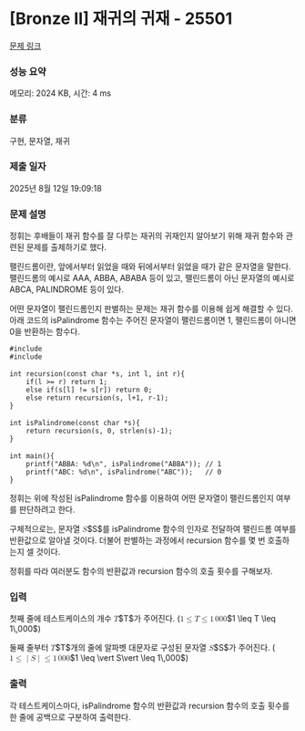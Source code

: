 # [Bronze II] 재귀의 귀재 - 25501 

[문제 링크](https://www.acmicpc.net/problem/25501) 

### 성능 요약

메모리: 2024 KB, 시간: 4 ms

### 분류

구현, 문자열, 재귀

### 제출 일자

2025년 8월 12일 19:09:18

### 문제 설명

<p>정휘는 후배들이 재귀 함수를 잘 다루는 재귀의 귀재인지 알아보기 위해 재귀 함수와 관련된 문제를 출제하기로 했다.</p>

<p>팰린드롬이란, 앞에서부터 읽었을 때와 뒤에서부터 읽었을 때가 같은 문자열을 말한다. 팰린드롬의 예시로 AAA, ABBA, ABABA 등이 있고, 팰린드롬이 아닌 문자열의 예시로 ABCA, PALINDROME 등이 있다.</p>

<p>어떤 문자열이 팰린드롬인지 판별하는 문제는 재귀 함수를 이용해 쉽게 해결할 수 있다. 아래 코드의 isPalindrome 함수는 주어진 문자열이 팰린드롬이면 1, 팰린드롬이 아니면 0을 반환하는 함수다.</p>

<pre><code>#include <stdio.h>
#include <string.h></code>

<code>int recursion(const char *s, int l, int r){
    if(l >= r) return 1;
    else if(s[l] != s[r]) return 0;
    else return recursion(s, l+1, r-1);
}</code>

<code>int isPalindrome(const char *s){
    return recursion(s, 0, strlen(s)-1);
}</code>

<code>int main(){
    printf("ABBA: %d\n", isPalindrome("ABBA")); // 1
    printf("ABC: %d\n", isPalindrome("ABC"));   // 0
}</code></pre>

<p>정휘는 위에 작성된 isPalindrome 함수를 이용하여 어떤 문자열이 팰린드롬인지 여부를 판단하려고 한다.</p>

<p>구체적으로는, 문자열 <mjx-container class="MathJax" jax="CHTML" style="font-size: 99.7%; position: relative;"><mjx-math class="MJX-TEX" aria-hidden="true"><mjx-mi class="mjx-i"><mjx-c class="mjx-c1D446 TEX-I"></mjx-c></mjx-mi></mjx-math><mjx-assistive-mml unselectable="on" display="inline"><math xmlns="http://www.w3.org/1998/Math/MathML"><mi>S</mi></math></mjx-assistive-mml><span aria-hidden="true" class="no-mathjax mjx-copytext">$S$</span></mjx-container>를 isPalindrome 함수의 인자로 전달하여 팰린드롬 여부를 반환값으로 알아낼 것이다. 더불어 판별하는 과정에서 recursion 함수를 몇 번 호출하는지 셀 것이다.</p>

<p>정휘를 따라 여러분도 함수의 반환값과 recursion 함수의 호출 횟수를 구해보자.</p>

### 입력 

 <p>첫째 줄에 테스트케이스의 개수 <mjx-container class="MathJax" jax="CHTML" style="font-size: 99.7%; position: relative;"><mjx-math class="MJX-TEX" aria-hidden="true"><mjx-mi class="mjx-i"><mjx-c class="mjx-c1D447 TEX-I"></mjx-c></mjx-mi></mjx-math><mjx-assistive-mml unselectable="on" display="inline"><math xmlns="http://www.w3.org/1998/Math/MathML"><mi>T</mi></math></mjx-assistive-mml><span aria-hidden="true" class="no-mathjax mjx-copytext">$T$</span></mjx-container>가 주어진다. (<mjx-container class="MathJax" jax="CHTML" style="font-size: 99.7%; position: relative;"><mjx-math class="MJX-TEX" aria-hidden="true"><mjx-mn class="mjx-n"><mjx-c class="mjx-c31"></mjx-c></mjx-mn><mjx-mo class="mjx-n" space="4"><mjx-c class="mjx-c2264"></mjx-c></mjx-mo><mjx-mi class="mjx-i" space="4"><mjx-c class="mjx-c1D447 TEX-I"></mjx-c></mjx-mi><mjx-mo class="mjx-n" space="4"><mjx-c class="mjx-c2264"></mjx-c></mjx-mo><mjx-mn class="mjx-n" space="4"><mjx-c class="mjx-c31"></mjx-c></mjx-mn><mjx-mstyle><mjx-mspace style="width: 0.167em;"></mjx-mspace></mjx-mstyle><mjx-mn class="mjx-n"><mjx-c class="mjx-c30"></mjx-c><mjx-c class="mjx-c30"></mjx-c><mjx-c class="mjx-c30"></mjx-c></mjx-mn></mjx-math><mjx-assistive-mml unselectable="on" display="inline"><math xmlns="http://www.w3.org/1998/Math/MathML"><mn>1</mn><mo>≤</mo><mi>T</mi><mo>≤</mo><mn>1</mn><mstyle scriptlevel="0"><mspace width="0.167em"></mspace></mstyle><mn>000</mn></math></mjx-assistive-mml><span aria-hidden="true" class="no-mathjax mjx-copytext">$1 \leq T \leq 1\,000$</span></mjx-container>)</p>

<p>둘째 줄부터 <mjx-container class="MathJax" jax="CHTML" style="font-size: 99.7%; position: relative;"><mjx-math class="MJX-TEX" aria-hidden="true"><mjx-mi class="mjx-i"><mjx-c class="mjx-c1D447 TEX-I"></mjx-c></mjx-mi></mjx-math><mjx-assistive-mml unselectable="on" display="inline"><math xmlns="http://www.w3.org/1998/Math/MathML"><mi>T</mi></math></mjx-assistive-mml><span aria-hidden="true" class="no-mathjax mjx-copytext">$T$</span></mjx-container>개의 줄에 알파벳 대문자로 구성된 문자열 <mjx-container class="MathJax" jax="CHTML" style="font-size: 99.7%; position: relative;"><mjx-math class="MJX-TEX" aria-hidden="true"><mjx-mi class="mjx-i"><mjx-c class="mjx-c1D446 TEX-I"></mjx-c></mjx-mi></mjx-math><mjx-assistive-mml unselectable="on" display="inline"><math xmlns="http://www.w3.org/1998/Math/MathML"><mi>S</mi></math></mjx-assistive-mml><span aria-hidden="true" class="no-mathjax mjx-copytext">$S$</span></mjx-container>가 주어진다. (<mjx-container class="MathJax" jax="CHTML" style="font-size: 99.7%; position: relative;"><mjx-math class="MJX-TEX" aria-hidden="true"><mjx-mn class="mjx-n"><mjx-c class="mjx-c31"></mjx-c></mjx-mn><mjx-mo class="mjx-n" space="4"><mjx-c class="mjx-c2264"></mjx-c></mjx-mo><mjx-mo class="mjx-n" space="4"><mjx-c class="mjx-c7C"></mjx-c></mjx-mo><mjx-mi class="mjx-i"><mjx-c class="mjx-c1D446 TEX-I"></mjx-c></mjx-mi><mjx-mo class="mjx-n"><mjx-c class="mjx-c7C"></mjx-c></mjx-mo><mjx-mo class="mjx-n" space="4"><mjx-c class="mjx-c2264"></mjx-c></mjx-mo><mjx-mn class="mjx-n" space="4"><mjx-c class="mjx-c31"></mjx-c></mjx-mn><mjx-mstyle><mjx-mspace style="width: 0.167em;"></mjx-mspace></mjx-mstyle><mjx-mn class="mjx-n"><mjx-c class="mjx-c30"></mjx-c><mjx-c class="mjx-c30"></mjx-c><mjx-c class="mjx-c30"></mjx-c></mjx-mn></mjx-math><mjx-assistive-mml unselectable="on" display="inline"><math xmlns="http://www.w3.org/1998/Math/MathML"><mn>1</mn><mo>≤</mo><mo data-mjx-texclass="ORD" fence="false" stretchy="false">|</mo><mi>S</mi><mo data-mjx-texclass="ORD" fence="false" stretchy="false">|</mo><mo>≤</mo><mn>1</mn><mstyle scriptlevel="0"><mspace width="0.167em"></mspace></mstyle><mn>000</mn></math></mjx-assistive-mml><span aria-hidden="true" class="no-mathjax mjx-copytext">$1 \leq \vert S\vert \leq 1\,000$</span></mjx-container>)</p>

### 출력 

 <p>각 테스트케이스마다, isPalindrome 함수의 반환값과 recursion 함수의 호출 횟수를 한 줄에 공백으로 구분하여 출력한다.</p>

